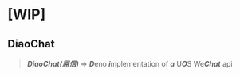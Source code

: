 # [WIP]

## DiaoChat

> ***DiaoChat(屌信)*** => ***D***eno ***i***mplementation of ***a*** U***O***S We***Chat*** api
